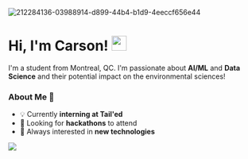 ![212284136-03988914-d899-44b4-b1d9-4eeccf656e44](https://github.com/carsonSgit/carsonSgit/assets/92652800/6cdcbdc9-78e7-4e1a-ab11-e9fe3cb9e622)
<!-- [![Ashutosh's github activity graph](https://github-readme-activity-graph.vercel.app/graph?username=carsonSgit&bg_color=000000&color=ffffff&line=00E676&point=ffffff&area=true&hide_border=true)](https://github.com/ashutosh00710/github-readme-activity-graph) -->
<!-- Replace repo=____ & github.com/carsonSgit/_____ [![ReadMe Card](https://github-readme-stats.vercel.app/api/pin/?username=carsonSgit&repo=CropCare)](https://github.com/carsonSgit/CropCare) -->

<h1>Hi, I'm Carson! <img src="https://media.giphy.com/media/hvRJCLFzcasrR4ia7z/giphy.gif" width="30px"></h1>

I'm a student from Montreal, QC. I'm passionate about **AI/ML** and **Data Science** and their potential impact on the environmental sciences!

### About Me 🌟
- 💡 Currently **interning at Tail'ed**
- 🌱 Looking for **hackathons** to attend
- 🎯 Always interested in **new technologies**

<!-- [![GitHub Streak](https://streak-stats.demolab.com?user=carsonSgit&theme=radical&hide_border=true&date_format=j%20M%5B%20Y%5D)](https://git.io/streak-stats) -->
<!-- ![Top Langs](https://github-readme-stats.vercel.app/api/top-langs/?username=carsonSgit&hide=css,mermaid,html,Jupyter%20Notebook&hide_progress=true&custom_title=Public%20Code%20Written&langs_count=8) -->

<img src="https://komarev.com/ghpvc/?username=carsonSgit&&style=flat-square" align="center" />


